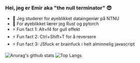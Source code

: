 ### Hei, jeg er Emir aka "the null terminator" 😎

- 🔭 Jeg studerer for øyeblikket dataingeniør på NTNU 
- 🌱 For øyeblikket lærer jeg Rust og pytorch
- ⚡ Fun fact 1: Alt+f4 for gull effekt 
- ⚡ Fun fact 2: Ctrl+Shift+T for å reversere
- ⚡ Fun fact 3: JSfuck er brainfuck i helt alminnelig javascript

![Anurag's github stats](https://github-readme-stats.vercel.app/api?username=emirdero&theme=dracula&show_icons=true)
![Top Langs](https://github-readme-stats.vercel.app/api/top-langs/?username=emirdero&theme=dracula&layout=compact&card_width=445)

